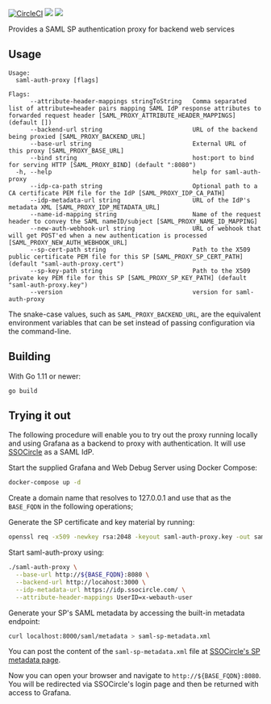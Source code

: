 [![CircleCI](https://circleci.com/gh/itzg/saml-auth-proxy.svg?style=svg)](https://circleci.com/gh/itzg/saml-auth-proxy)
[![](https://img.shields.io/github/release/itzg/saml-auth-proxy.svg?style=flat)](https://github.com/itzg/saml-auth-proxy/releases/latest)
[![](https://img.shields.io/docker/pulls/itzg/saml-auth-proxy.svg?style=flat)](https://hub.docker.com/r/itzg/saml-auth-proxy)

Provides a SAML SP authentication proxy for backend web services

## Usage

```text
Usage:
  saml-auth-proxy [flags]

Flags:
      --attribute-header-mappings stringToString   Comma separated list of attribute=header pairs mapping SAML IdP response attributes to forwarded request header [SAML_PROXY_ATTRIBUTE_HEADER_MAPPINGS] (default [])
      --backend-url string                         URL of the backend being proxied [SAML_PROXY_BACKEND_URL]
      --base-url string                            External URL of this proxy [SAML_PROXY_BASE_URL]
      --bind string                                host:port to bind for serving HTTP [SAML_PROXY_BIND] (default ":8080")
  -h, --help                                       help for saml-auth-proxy
      --idp-ca-path string                         Optional path to a CA certificate PEM file for the IdP [SAML_PROXY_IDP_CA_PATH]
      --idp-metadata-url string                    URL of the IdP's metadata XML [SAML_PROXY_IDP_METADATA_URL]
      --name-id-mapping string                     Name of the request header to convey the SAML nameID/subject [SAML_PROXY_NAME_ID_MAPPING]
      --new-auth-webhook-url string                URL of webhook that will get POST'ed when a new authentication is processed [SAML_PROXY_NEW_AUTH_WEBHOOK_URL]
      --sp-cert-path string                        Path to the X509 public certificate PEM file for this SP [SAML_PROXY_SP_CERT_PATH] (default "saml-auth-proxy.cert")
      --sp-key-path string                         Path to the X509 private key PEM file for this SP [SAML_PROXY_SP_KEY_PATH] (default "saml-auth-proxy.key")
      --version                                    version for saml-auth-proxy
```

The snake-case values, such as `SAML_PROXY_BACKEND_URL`, are the equivalent environment variables
that can be set instead of passing configuration via the command-line.

## Building

With Go 1.11 or newer:

```
go build
```

## Trying it out

The following procedure will enable you to try out the proxy running locally and using
Grafana as a backend to proxy with authentication. It will use [SSOCircle](https://www.ssocircle.com)
as a SAML IdP.

Start the supplied Grafana and Web Debug Server using Docker Compose:

```bash
docker-compose up -d
```

Create a domain name that resolves to 127.0.0.1 and use that as the `BASE_FQDN` in the following
operations;

Generate the SP certificate and key material by running:

```bash
openssl req -x509 -newkey rsa:2048 -keyout saml-auth-proxy.key -out saml-auth-proxy.cert -days 365 -nodes -subj "/CN=${BASE_FQDN}"
```

Start saml-auth-proxy using:

```bash
./saml-auth-proxy \
  --base-url http://${BASE_FQDN}:8080 \
  --backend-url http://locahost:3000 \
  --idp-metadata-url https://idp.ssocircle.com/ \
  --attribute-header-mappings UserID=x-webauth-user
```

Generate your SP's SAML metadata by accessing the built-in metadata endpoint:

```bash
curl localhost:8000/saml/metadata > saml-sp-metadata.xml
```

You can post the content of the `saml-sp-metadata.xml` file at 
[SSOCircle's SP metadata page](https://idp.ssocircle.com/sso/hos/ManageSPMetadata.jsp).

Now you can open your browser and navigate to `http://${BASE_FQDN}:8080`. You will be redirected
via SSOCircle's login page and then be returned with access to Grafana.
